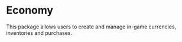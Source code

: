 # Economy

This package allows users to create and manage in-game currencies, inventories and purchases.